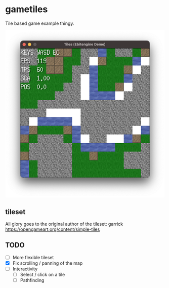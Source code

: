 # gametiles

Tile based game example thingy.

![alt text](/gametiles/images/rgb.png "Screenshot")

## tileset

All glory goes to the original author of the tileset: garrick https://opengameart.org/content/simple-tiles

## TODO

- [ ] More flexible tileset
- [X] Fix scrolling / panning of the map
- [ ] Interactivity
    - [ ] Select / click on a tile
    - [ ] Pathfinding